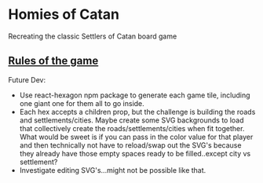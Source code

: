 # Homies of Catan

Recreating the classic Settlers of Catan board game

## [Rules of the game](https://www.catan.com/service/game-rules)

Future Dev:
- Use react-hexagon npm package to generate each game tile, including one giant one for them all to go inside.
- Each hex accepts a children prop, but the challenge is building the roads and settlements/cities. Maybe create some SVG backgrounds to load that collectively create the roads/settlements/cities when fit together. What would be sweet is if you can pass in the color value for that player and then technically not have to reload/swap out the SVG's because they already have those empty spaces ready to be filled..except city vs settlement?
- Investigate editing SVG's...might not be possible like that.
